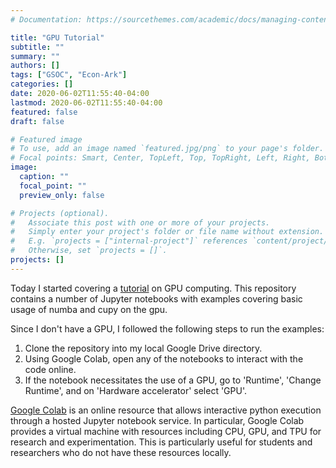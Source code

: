 ```yaml
---
# Documentation: https://sourcethemes.com/academic/docs/managing-content/

title: "GPU Tutorial"
subtitle: ""
summary: ""
authors: []
tags: ["GSOC", "Econ-Ark"]
categories: []
date: 2020-06-02T11:55:40-04:00
lastmod: 2020-06-02T11:55:40-04:00
featured: false
draft: false

# Featured image
# To use, add an image named `featured.jpg/png` to your page's folder.
# Focal points: Smart, Center, TopLeft, Top, TopRight, Left, Right, BottomLeft, Bottom, BottomRight.
image:
  caption: ""
  focal_point: ""
  preview_only: false

# Projects (optional).
#   Associate this post with one or more of your projects.
#   Simply enter your project's folder or file name without extension.
#   E.g. `projects = ["internal-project"]` references `content/project/deep-learning/index.md`.
#   Otherwise, set `projects = []`.
projects: []
---
```


Today I started covering a [tutorial](https://github.com/ContinuumIO/pydata-amsterdam2019-numba) on GPU computing. This repository contains a number of Jupyter notebooks with examples covering basic usage of numba and cupy on the gpu.

Since I don't have a GPU, I followed the following steps to run the examples:

1. Clone the repository into my local Google Drive directory.
2. Using Google Colab, open any of the notebooks to interact with the code online.
3. If the notebook necessitates the use of a GPU, go to 'Runtime', 'Change Runtime', and on 'Hardware accelerator' select 'GPU'.

[Google Colab](https://colab.research.google.com/) is an online resource that allows interactive python execution through a hosted Jupyter notebook service. In particular, Google Colab provides a virtual machine with resources including CPU, GPU, and TPU for research and experimentation. This is particularly useful for students and researchers who do not have these resources locally.

